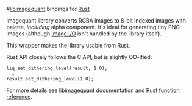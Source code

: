 #[libimagequant](http://pngquant.org/lib/) bindings for [Rust](http://www.rust-lang.org/)

Imagequant library converts RGBA images to 8-bit indexed images with palette, *including* alpha component.
It's ideal for generating tiny PNG images (although [image I/O](https://github.com/pornel/lodepng-rust) isn't handled by the library itself).

This wrapper makes the library usable from Rust.

Rust API closely follows the C API, but is slightly OO-ified:

    liq_set_dithering_level(result, 1.0);
      ↓
    result.set_dithering_level(1.0);

For more details see [libimagequant documentation](http://pngquant.org/lib/) and [Rust function reference](http://pornel.github.io/libimagequant-rust/imagequant/).

